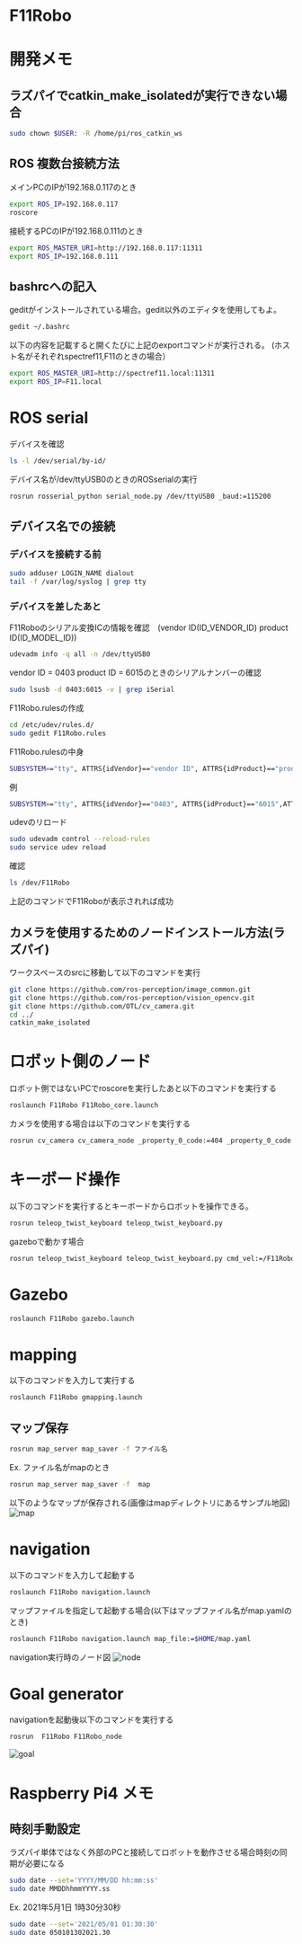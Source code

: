 # F11Robo
# 開発メモ
## ラズパイでcatkin_make_isolatedが実行できない場合
```bash
sudo chown $USER: -R /home/pi/ros_catkin_ws
```
## ROS 複数台接続方法
メインPCのIPが192.168.0.117のとき
```bash
export ROS_IP=192.168.0.117
roscore
```
接続するPCのIPが192.168.0.111のとき
```bash
export ROS_MASTER_URI=http://192.168.0.117:11311
export ROS_IP=192.168.0.111
```
## bashrcへの記入
geditがインストールされている場合。gedit以外のエディタを使用してもよ。
```bash
gedit ~/.bashrc
```
以下の内容を記載すると開くたびに上記のexportコマンドが実行される。
(ホスト名がそれぞれspectref11,F11のときの場合）
```bash
export ROS_MASTER_URI=http://spectref11.local:11311
export ROS_IP=F11.local
```
# ROS serial
デバイスを確認
```bash
ls -l /dev/serial/by-id/
```
デバイス名が/dev/ttyUSB0のときのROSserialの実行
```bash
rosrun rosserial_python serial_node.py /dev/ttyUSB0 _baud:=115200
```
## デバイス名での接続
### デバイスを接続する前
```bash
sudo adduser LOGIN_NAME dialout
tail -f /var/log/syslog | grep tty
```
### デバイスを差したあと
F11Roboのシリアル変換ICの情報を確認　(vendor ID(ID_VENDOR_ID) product ID(ID_MODEL_ID))
```bash
udevadm info -q all -n /dev/ttyUSB0
```
vendor ID = 0403 product ID = 6015のときのシリアルナンバーの確認
```bash
sudo lsusb -d 0403:6015 -v | grep iSerial
```
F11Robo.rulesの作成
```bash
cd /etc/udev/rules.d/
sudo gedit F11Robo.rules
```
F11Robo.rulesの中身
```bash
SUBSYSTEM=="tty", ATTRS{idVendor}=="vendor ID", ATTRS{idProduct}=="product ID",ATTRS{serial}=="シリアルナンバー", MODE:="0666", GROUP:="dialout",  SYMLINK+="F11Robo"
```
例
```bash
SUBSYSTEM=="tty", ATTRS{idVendor}=="0403", ATTRS{idProduct}=="6015",ATTRS{serial}=="DN048E5K", MODE:="0666", GROUP:="dialout",  SYMLINK+="F11Robo"
```
udevのリロード
```bash
sudo udevadm control --reload-rules
sudo service udev reload
```
確認
```bash
ls /dev/F11Robo
```
上記のコマンドでF11Roboが表示されれば成功
## カメラを使用するためのノードインストール方法(ラズパイ)
ワークスペースのsrcに移動して以下のコマンドを実行
```bash
git clone https://github.com/ros-perception/image_common.git
git clone https://github.com/ros-perception/vision_opencv.git
git clone https://github.com/OTL/cv_camera.git
cd ../
catkin_make_isolated
```
# ロボット側のノード
ロボット側ではないPCでroscoreを実行したあと以下のコマンドを実行する
```bash
roslaunch F11Robo F11Robo_core.launch
```
カメラを使用する場合は以下のコマンドを実行する
```bash
rosrun cv_camera cv_camera_node _property_0_code:=404 _property_0_code:=1
```
# キーボード操作
以下のコマンドを実行するとキーボードからロボットを操作できる。
```bash
rosrun teleop_twist_keyboard teleop_twist_keyboard.py
```
gazeboで動かす場合
```bash
rosrun teleop_twist_keyboard teleop_twist_keyboard.py cmd_vel:=/F11Robo/diff_drive_controller/cmd_vel
```
# Gazebo
```bash
roslaunch F11Robo gazebo.launch
```
# mapping
以下のコマンドを入力して実行する
```bash
roslaunch F11Robo gmapping.launch
```
## マップ保存
```bash
rosrun map_server map_saver -f ファイル名
```
Ex. ファイル名がmapのとき
```bash
rosrun map_server map_saver -f  map
```
以下のようなマップが保存される(画像はmapディレクトリにあるサンプル地図)
![map](/image/mymap1.jpg)
# navigation
以下のコマンドを入力して起動する
```bash
roslaunch F11Robo navigation.launch
```
マップファイルを指定して起動する場合(以下はマップファイル名がmap.yamlのとき)
```bash
roslaunch F11Robo navigation.launch map_file:=$HOME/map.yaml
```
navigation実行時のノード図
![node](/image/rosgraph.png)
# Goal generator
navigationを起動後以下のコマンドを実行する
```bash
rosrun  F11Robo F11Robo_node
```
![goal](/image/goal.png)

# Raspberry Pi4 メモ
## 時刻手動設定
ラズパイ単体ではなく外部のPCと接続してロボットを動作させる場合時刻の同期が必要になる
```bash
sudo date --set='YYYY/MM/DD hh:mm:ss'
sudo date MMDDhhmmYYYY.ss
```
Ex. 2021年5月1日 1時30分30秒
```bash
sudo date --set='2021/05/01 01:30:30'
sudo date 050101302021.30
```
